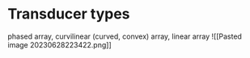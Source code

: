 # Transducer types
phased array, curvilinear (curved, convex) array, linear array
![[Pasted image 20230628223422.png]]